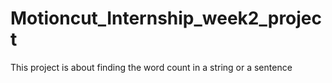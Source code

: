 # Motioncut_Internship_week2_project
This project is about finding the word count in a string or a sentence

